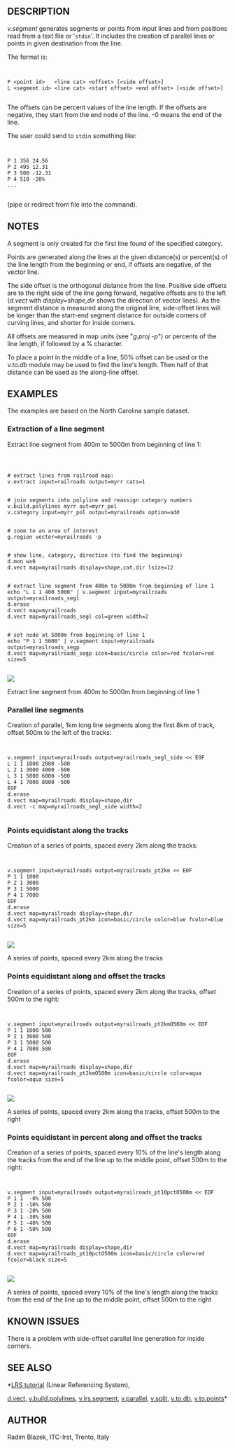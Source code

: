 
## DESCRIPTION

*v.segment* generates segments or points from input lines and from
positions read from a text file or '`stdin`'. It includes the creation
of parallel lines or points in given destination from the line.

The format is:

```


P <point id>   <line cat> <offset> [<side offset>]
L <segment id> <line cat> <start offset> <end offset> [<side offset>]


```

The offsets can be percent values of the line length. If the offsets are
negative, they start from the end node of the line. -0 means the end of the
line.

The user could send to `stdin` something like:

```


P 1 356 24.56
P 2 495 12.31
P 3 500 -12.31
P 4 510 -20%
...


```

(pipe or redirect from file into the command).

## NOTES

A segment is only created for the first line found of the specified category.

Points are generated along the lines at the given distance(s) or percent(s)
of the line length from the beginning or end, if offsets are negative, of the
vector line.

The side offset is the orthogonal distance from the line. Positive side
offsets are to the right side of the line going forward, negative offsets
are to the left (*d.vect* with *display=shape,dir* shows
the direction of vector lines). As the segment distance is measured along the
original line, side-offset lines will be longer than the start-end segment distance
for outside corners of curving lines, and shorter for inside corners.

All offsets are measured in map units (see "*g.proj -p*") or percents
of the line length, if followed by a % character.

To place a point in the middle of a line, 50% offset can be used or the
*v.to.db* module may be used to find the line's length. Then half of
that distance can be used as the along-line offset.

## EXAMPLES

The examples are based on the North Carolina sample dataset.

### Extraction of a line segment

Extract line segment from 400m to 5000m from beginning
of line 1:

```



# extract lines from railroad map:
v.extract input=railroads output=myrr cats=1


# join segments into polyline and reassign category numbers
v.build.polylines myrr out=myrr_pol
v.category input=myrr_pol output=myrailroads option=add


# zoom to an area of interest
g.region vector=myrailroads -p


# show line, category, direction (to find the beginning)
d.mon wx0
d.vect map=myrailroads display=shape,cat,dir lsize=12


# extract line segment from 400m to 5000m from beginning of line 1
echo "L 1 1 400 5000" | v.segment input=myrailroads output=myrailroads_segl
d.erase
d.vect map=myrailroads
d.vect map=myrailroads_segl col=green width=2


# set node at 5000m from beginning of line 1
echo "P 1 1 5000" | v.segment input=myrailroads output=myrailroads_segp
d.vect map=myrailroads_segp icon=basic/circle color=red fcolor=red size=5


```

![](v_segment_subline.jpg)

Extract line segment from 400m to 5000m from beginning
of line 1

### Parallel line segments

Creation of parallel, 1km long line segments along the first 8km of
track, offset 500m to the left of the tracks:

```


v.segment input=myrailroads output=myrailroads_segl_side << EOF
L 1 1 1000 2000 -500
L 2 1 3000 4000 -500
L 3 1 5000 6000 -500
L 4 1 7000 8000 -500
EOF
d.erase
d.vect map=myrailroads display=shape,dir
d.vect -c map=myrailroads_segl_side width=2


```

### Points equidistant along the tracks

Creation of a series of points, spaced every 2km along the tracks:

```


v.segment input=myrailroads output=myrailroads_pt2km << EOF
P 1 1 1000
P 2 1 3000
P 3 1 5000
P 4 1 7000
EOF
d.erase
d.vect map=myrailroads display=shape,dir
d.vect map=myrailroads_pt2km icon=basic/circle color=blue fcolor=blue size=5


```

![](v_segment_spaced_points.jpg)

A series of points, spaced every 2km along the tracks

### Points equidistant along and offset the tracks

Creation of a series of points, spaced every 2km along the tracks,
offset 500m to the right:

```


v.segment input=myrailroads output=myrailroads_pt2kmO500m << EOF
P 1 1 1000 500
P 2 1 3000 500
P 3 1 5000 500
P 4 1 7000 500
EOF
d.erase
d.vect map=myrailroads display=shape,dir
d.vect map=myrailroads_pt2kmO500m icon=basic/circle color=aqua fcolor=aqua size=5


```

![](v_segment_spaced_right_points.jpg)

A series of points, spaced every 2km along the tracks, offset 500m to the right

### Points equidistant in percent along and offset the tracks

Creation of a series of points, spaced every 10% of the line's length along the
tracks from the end of the line up to the middle point, offset 500m to the right:

```


v.segment input=myrailroads output=myrailroads_pt10pctO500m << EOF
P 1 1  -0% 500
P 2 1 -10% 500
P 3 1 -20% 500
P 4 1 -30% 500
P 5 1 -40% 500
P 6 1 -50% 500
EOF
d.erase
d.vect map=myrailroads display=shape,dir
d.vect map=myrailroads_pt10pctO500m icon=basic/circle color=red fcolor=black size=5


```

![](v_segment_spaced_percent_points.jpg)

A series of points, spaced every 10% of the line's length along the
tracks from the end of the line up to the middle point, offset 500m to the right

## KNOWN ISSUES

There is a problem with side-offset parallel line generation for inside corners.

## SEE ALSO

*[LRS tutorial](lrs.html) (Linear Referencing System),

[d.vect](d.vect.html),
[v.build.polylines](v.build.polylines.html),
[v.lrs.segment](v.lrs.segment.html),
[v.parallel](v.parallel.html),
[v.split](v.split.html),
[v.to.db](v.to.db.html),
[v.to.points](v.to.points.html)*

## AUTHOR

Radim Blazek, ITC-Irst, Trento, Italy

